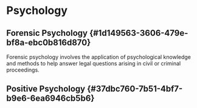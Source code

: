 # Psychology


## Forensic Psychology {#1d149563-3606-479e-bf8a-ebc0b816d870}

Forensic psychology involves the application of psychological knowledge and methods to help answer legal questions arising in civil or criminal proceedings.


## Positive Psychology {#37dbc760-7b51-4bf7-b9e6-6ea6946cb5b6}
